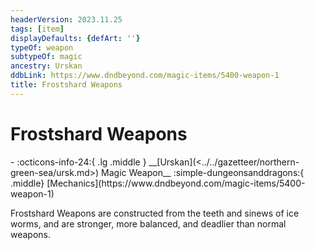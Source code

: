 ```yaml
---
headerVersion: 2023.11.25
tags: [item]
displayDefaults: {defArt: ''}
typeOf: weapon
subtypeOf: magic
ancestry: Urskan
ddbLink: https://www.dndbeyond.com/magic-items/5400-weapon-1
title: Frostshard Weapons
---
```

# Frostshard Weapons
<div class="grid cards ext-narrow-margin ext-one-column" markdown>
- :octicons-info-24:{ .lg .middle } __[Urskan](<../../gazetteer/northern-green-sea/ursk.md>) Magic Weapon__  
    :simple-dungeonsanddragons:{ .middle} [Mechanics](https://www.dndbeyond.com/magic-items/5400-weapon-1) 
</div>


Frostshard Weapons are constructed from the teeth and sinews of ice worms, and are stronger, more balanced, and deadlier than normal weapons. 

